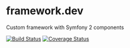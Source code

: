 # framework.dev
Custom framework with Symfony 2 components

[![Build Status](https://travis-ci.org/robertke/framework.dev.svg?branch=master)](https://travis-ci.org/robertke/framework.dev)
[![Coverage Status](https://coveralls.io/repos/robertke/framework.dev/badge.svg)](https://coveralls.io/r/robertke/framework.dev)
